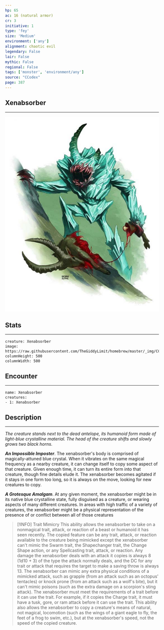 ```yaml
---
hp: 65
ac: 16 (natural armor)
cr: 3
initiative: 1
type: 'fey'    
size: 'Medium'
environment: ['any']
alignment: chaotic evil
legendary: False
lair: False
mythic: False
regional: False
tags: ['monster', 'environment/any']
source: "CCodex"
page: 387
---
```


## Xenabsorber
---

![|600](https://raw.githubusercontent.com/TheGiddyLimit/homebrew/master/_img/CCodex/Xenabsorber.jpg)

## Stats
---

```statblock
creature: Xenabsorber
image: https://raw.githubusercontent.com/TheGiddyLimit/homebrew/master/_img/CCodex/xenabsorber_token.png
columnHeight: 500
columnWidth: 500
```

## Encounter
---

```encounter-table
name: Xenabsorber
creatures:
- 1: Xenabsorber
```

## Description
---
_The creature stands next to the dead antelope, its humanoid form made of light-blue crystalline material. The head of the creature shifts and slowly grows two black horns._

**_An Impossible Imposter_**. The xenabsorber's body is comprised of magically-attuned blue crystal. When it vibrates on the same magical frequency as a nearby creature, it can change itself to copy some aspect of that creature. Given enough time, it can turn its entire form into that creature, though fine details elude it. The xenabsorber becomes agitated if it stays in one form too long, so it is always on the move, looking for new creatures to copy.

**_A Grotesque Amalgam_**. At any given moment, the xenabsorber might be in its native blue crystalline state, fully disguised as a creature, or wearing aspects of many different creatures. In areas with high traffic of a variety of creatures, the xenabsorber might be a physical representation of the presence of or conflict between all of those creatures

> [!INFO] Trait Mimicry
>This ability allows the xenabsorber to take on a nonmagical trait, attack, or reaction of a beast or humanoid it has seen recently. The copied feature can be any trait, attack, or reaction available to the creature being mimicked except the xenabsorber can't mimic the Swarm trait, the Shapechanger trait, the Change Shape action, or any Spellcasting trait, attack, or reaction. Any damage the xenabsorber deals with an attack it copies is always 8 (1d10 + 3) of the type the attack normally deals, and the DC for any trait or attack that requires the target to make a saving throw is always 13.
>The xenabsorber can mimic any extra physical conditions of a mimicked attack, such as grapple (from an attack such as an octopus' tentacles) or knock prone (from an attack such as a wolf's bite), but it can't mimic poisons (such as the extra damage on a scorpion's sting attack). The xenabsorber must meet the requirements of a trait before it can use the trait. For example, if it copies the Charge trait, it must have a tusk, gore, or ram attack before it can use the trait.
>This ability also allows the xenabsorber to copy a creature's means of natural, not magical, locomotion (such as the wings of a giant eagle to fly, the feet of a frog to swim, etc.), but at the xenabsorber's speed, not the speed of the copied creature.






